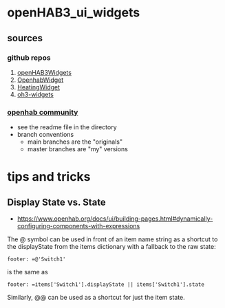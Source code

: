 # openHAB3_ui_widgets

## sources

### github repos

1. [openHAB3Widgets](https://github.com/BangerTech/openHAB3Widgets)
1. [OpenhabWidget](https://github.com/massimilianocasini/OpenhabWidget)
1. [HeatingWidget](https://github.com/NRquadrat/oh3-widgetHeating)
1. [oh3-widgets](git@github.com:Rosi2143/oh3-widgets.git)

### [openhab community](https://community.openhab.org/)
- see the readme file in the directory
- branch conventions
   - main branches are the "originals"
   - master branches are "my" versions

# tips and tricks
## Display State vs. State
* https://www.openhab.org/docs/ui/building-pages.html#dynamically-configuring-components-with-expressions

The @ symbol can be used in front of an item name string as a shortcut to the displayState from the items dictionary with a fallback to the raw state:

    footer: =@'Switch1'

is the same as

    footer: =items['Switch1'].displayState || items['Switch1'].state

Similarly, @@ can be used as a shortcut for just the item state.